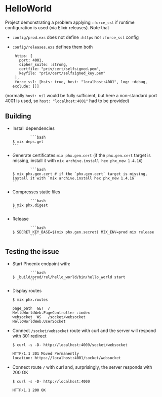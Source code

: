 # HelloWorld

Project demonstrating a problem applying `:force_ssl` if runtime configuration is used (via Elixir releases). Note that

  * `config/prod.exs` does not define `:https` nor `:force_ssl` config
  * `config/releases.exs` defines them both

         https: [
           port: 4001,
           cipher_suite: :strong,
           certfile: "priv/cert/selfsigned.pem",
           keyfile: "priv/cert/selfsigned_key.pem"
         ],
         force_ssl: [hsts: true, host: "localhost:4001", log: :debug, exclude: []]

(normally `host: nil` would be fully sufficient, but here a non-standard port 4001 is used, so `host: "localhost:4001"` had to be provided)

## Building

  * Install dependencies

				```bash
        $ mix deps.get
        ```

  * Generate certificates `mix phx.gen.cert` (if the `phx.gen.cert` target is missing, install it with `mix archive.install hex phx_new 1.4.16`)

				```bash
        $ mix phx.gen.cert # if the `phx.gen.cert` target is missing, install it with `mix archive.install hex phx_new 1.4.16`
        ```

  * Compresses static files

				```bash
        $ mix phx.digest
        ```

  * Release

				```bash
        $ SECRET_KEY_BASE=$(mix phx.gen.secret) MIX_ENV=prod mix release
				```

## Testing the issue

  * Start Phoenix endpoint with:

				```bash
        $ _build/prod/rel/hello_world/bin/hello_world start
				```

  * Display routes

        $ mix phx.routes

        page_path  GET  /                                      HelloWorldWeb.PageController :index
        websocket  WS   /socket/websocket                      HelloWorldWeb.UserSocket

  * Connect `/socket/websocket` route with curl and the server will respond with 301 redirect

        $ curl -s -D- http://localhost:4000/socket/websocket

        HTTP/1.1 301 Moved Permanently
        location: https://localhost:4001/socket/websocket

  * Connect route `/` with curl and, surprisingly, the server responds with 200 OK

        $ curl -s -D- http://localhost:4000

        HTTP/1.1 200 OK

